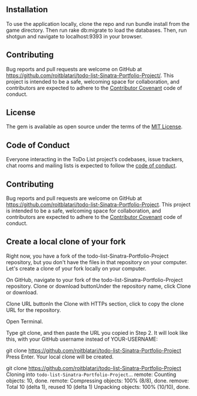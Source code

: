 
## Installation
To use the application locally, clone the repo and run bundle install from the game directory. Then run rake db:migrate to load the databases. Then, run shotgun and navigate to localhost:9393 in your browser.




## Contributing

Bug reports and pull requests are welcome on GitHub at https://github.com/roitblatari/todo-list-Sinatra-Portfolio-Project/. This project is intended to be a safe, welcoming space for collaboration, and contributors are expected to adhere to the [Contributor Covenant](http://contributor-covenant.org) code of conduct.

## License

The gem is available as open source under the terms of the [MIT License](https://opensource.org/licenses/MIT).

## Code of Conduct

Everyone interacting in the ToDo List project’s codebases, issue trackers, chat rooms and mailing lists is expected to follow the [code of conduct](https://github.com/roitblatari/todo-list-Sinatra-Portfolio-Project/blob/master/CODE_OF_CONDUCT.md).




## Contributing

Bug reports and pull requests are welcome on GitHub at https://github.com/roitblatari/todo-list-Sinatra-Portfolio-Project. This project is intended to be a safe, welcoming space for collaboration, and contributors are expected to adhere to the [Contributor Covenant](http://contributor-covenant.org) code of conduct.

## Create a local clone of your fork
Right now, you have a fork of the todo-list-Sinatra-Portfolio-Project repository, but you don't have the files in that repository on your computer. Let's create a clone of your fork locally on your computer.

On GitHub, navigate to your fork of the todo-list-Sinatra-Portfolio-Project repository.
Clone or download buttonUnder the repository name, click Clone or download.

Clone URL buttonIn the Clone with HTTPs section, click  to copy the clone URL for the repository.

Open Terminal.

Type git clone, and then paste the URL you copied in Step 2. It will look like this, with your GitHub username instead of YOUR-USERNAME:

git clone https://github.com/roitblatari/todo-list-Sinatra-Portfolio-Project
Press Enter. Your local clone will be created.

git clone https://github.com/roitblatari/todo-list-Sinatra-Portfolio-Project
Cloning into `todo-list-Sinatra-Portfolio-Project`...
remote: Counting objects: 10, done.
remote: Compressing objects: 100% (8/8), done.
remove: Total 10 (delta 1), reused 10 (delta 1)
Unpacking objects: 100% (10/10), done.
